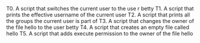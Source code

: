 T0. A script that switches the current user to the use
r betty
T1. A script that prints the effective username of the
 current user
T2. A script that prints all the groups the current user is part of
T3. A script that changes the owner of the file hello to the user betty
T4. A script that creates an empty file called hello
T5. A script that adds execute permission to the owner of the file hello
